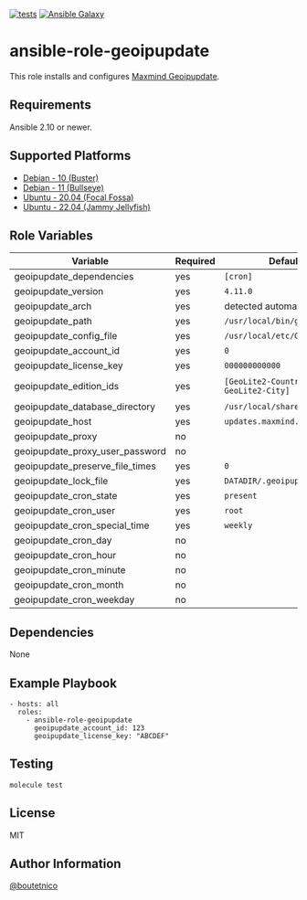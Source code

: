 [![tests](https://github.com/boutetnico/ansible-role-geoipupdate/workflows/Test%20ansible%20role/badge.svg)](https://github.com/boutetnico/ansible-role-geoipupdate/actions?query=workflow%3A%22Test+ansible+role%22)
[![Ansible Galaxy](https://img.shields.io/badge/galaxy-boutetnico.geoipupdate-blue.svg)](https://galaxy.ansible.com/boutetnico/geoipupdate)


ansible-role-geoipupdate
========================

This role installs and configures [Maxmind Geoipupdate](https://github.com/maxmind/geoipupdate).

Requirements
------------

Ansible 2.10 or newer.

Supported Platforms
-------------------

- [Debian - 10 (Buster)](https://wiki.debian.org/DebianBuster)
- [Debian - 11 (Bullseye)](https://wiki.debian.org/DebianBullseye)
- [Ubuntu - 20.04 (Focal Fossa)](http://releases.ubuntu.com/20.04/)
- [Ubuntu - 22.04 (Jammy Jellyfish)](http://releases.ubuntu.com/22.04/)

Role Variables
--------------

| Variable                        | Required | Default                             | Choices   | Comments                    |
|---------------------------------|----------|-------------------------------------|-----------|-----------------------------|
| geoipupdate_dependencies        | yes      | `[cron]`                            | list      |                             |
| geoipupdate_version             | yes      | `4.11.0`                            | string    |                             |
| geoipupdate_arch                | yes      | detected automatically              | string    |                             |
| geoipupdate_path                | yes      | `/usr/local/bin/geoipupdate`        | string    |                             |
| geoipupdate_config_file         | yes      | `/usr/local/etc/GeoIP.conf`         | string    |                             |
| geoipupdate_account_id          | yes      | `0`                                 | string    |                             |
| geoipupdate_license_key         | yes      | `000000000000`                      | string    |                             |
| geoipupdate_edition_ids         | yes      | `[GeoLite2-Country, GeoLite2-City]` | list      | Databases to install.       |
| geoipupdate_database_directory  | yes      | `/usr/local/share/GeoIP`            | string    |                             |
| geoipupdate_host                | yes      | `updates.maxmind.com`               | string    |                             |
| geoipupdate_proxy               | no       |                                     | string    |                             |
| geoipupdate_proxy_user_password | no       |                                     | string    |                             |
| geoipupdate_preserve_file_times | yes      | `0`                                 | int       |                             |
| geoipupdate_lock_file           | yes      | `DATADIR/.geoipupdate.lock`         | string    |                             |
| geoipupdate_cron_state          | yes      | `present`                           | string    |                             |
| geoipupdate_cron_user           | yes      | `root`                              | string    |                             |
| geoipupdate_cron_special_time   | yes      | `weekly`                            | string    |                             |
| geoipupdate_cron_day            | no       |                                     | int       |                             |
| geoipupdate_cron_hour           | no       |                                     | int       |                             |
| geoipupdate_cron_minute         | no       |                                     | int       |                             |
| geoipupdate_cron_month          | no       |                                     | int       |                             |
| geoipupdate_cron_weekday        | no       |                                     | int       |                             |

Dependencies
------------

None

Example Playbook
----------------

    - hosts: all
      roles:
        - ansible-role-geoipupdate
          geoipupdate_account_id: 123
          geoipupdate_license_key: "ABCDEF"

Testing
-------

    molecule test

License
-------

MIT

Author Information
------------------

[@boutetnico](https://github.com/boutetnico)
